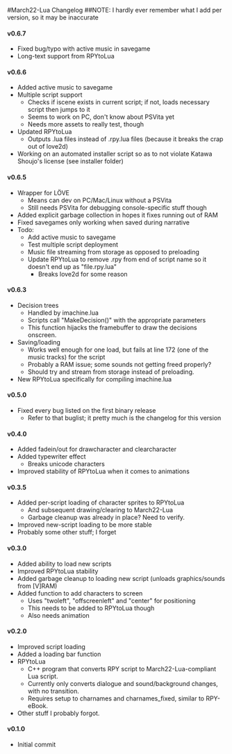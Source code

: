 #March22-Lua Changelog
##NOTE: I hardly ever remember what I add per version, so it may be inaccurate

#### v0.6.7
- Fixed bug/typo with active music in savegame
- Long-text support from RPYtoLua

#### v0.6.6
- Added active music to savegame
- Multiple script support
	* Checks if iscene exists in current script; if not, loads necessary script then jumps to it
	* Seems to work on PC, don't know about PSVita yet
	* Needs more assets to really test, though
- Updated RPYtoLua
	* Outputs .lua files instead of .rpy.lua files (because it breaks the crap out of love2d)
- Working on an automated installer script so as to not violate Katawa Shoujo's license (see installer folder)

#### v0.6.5
- Wrapper for LÖVE
	* Means can dev on PC/Mac/Linux without a PSVita
	* Still needs PSVita for debugging console-specific stuff though
- Added explicit garbage collection in hopes it fixes running out of RAM
- Fixed savegames only working when saved during narrative
- Todo:
	* Add active music to savegame
	* Test multiple script deployment
	* Music file streaming from storage as opposed to preloading
	* Update RPYtoLua to remove .rpy from end of script name so it doesn't end up as "file.rpy.lua"
		+ Breaks love2d for some reason

#### v0.6.3
- Decision trees
	* Handled by imachine.lua
	* Scripts call "MakeDecision()" with the appropriate parameters
	* This function hijacks the framebuffer to draw the decisions onscreen.
- Saving/loading
	* Works well enough for one load, but fails at line 172 (one of the music tracks) for the script
	* Probably a RAM issue; some sounds not getting freed properly?
	* Should try and stream from storage instead of preloading.
- New RPYtoLua specifically for compiling imachine.lua

#### v0.5.0
- Fixed every bug listed on the first binary release
	* Refer to that buglist; it pretty much is the changelog for this version

#### v0.4.0
- Added fadein/out for drawcharacter and clearcharacter
- Added typewriter effect
	* Breaks unicode characters
- Improved stability of RPYtoLua when it comes to animations

#### v0.3.5
- Added per-script loading of character sprites to RPYtoLua
	* And subsequent drawing/clearing to March22-Lua
	* Garbage cleanup was already in place? Need to verify.
- Improved new-script loading to be more stable
- Probably some other stuff; I forget

#### v0.3.0
- Added ability to load new scripts
- Improved RPYtoLua stability
- Added garbage cleanup to loading new script (unloads graphics/sounds from [V]RAM)
- Added function to add characters to screen
	* Uses "twoleft", "offscreenleft" and "center" for positioning
	* This needs to be added to RPYtoLua though
	* Also needs animation

#### v0.2.0
- Improved script loading
- Added a loading bar function
- RPYtoLua
	* C++ program that converts RPY script to March22-Lua-compliant Lua script.
	* Currently only converts dialogue and sound/background changes, with no transition.
	* Requires setup to charnames and charnames_fixed, similar to RPY-eBook.
- Other stuff I probably forgot.

#### v0.1.0
- Initial commit